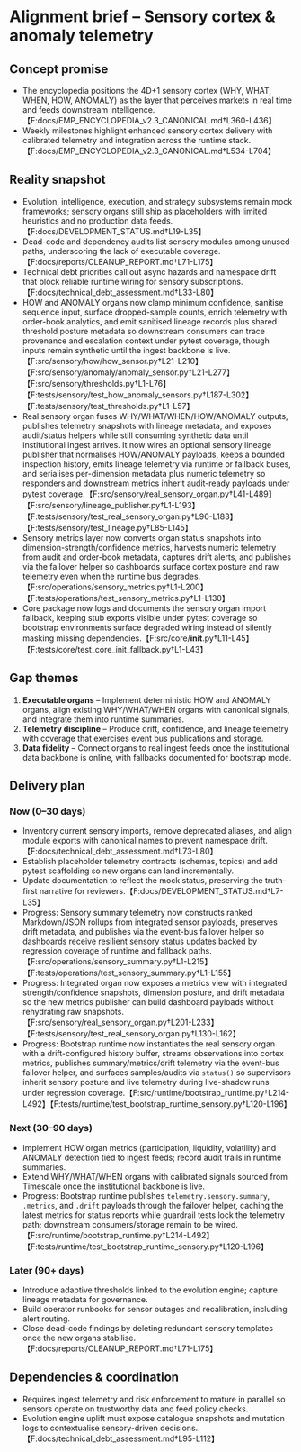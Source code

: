 # Alignment brief – Sensory cortex & anomaly telemetry

## Concept promise

- The encyclopedia positions the 4D+1 sensory cortex (WHY, WHAT, WHEN, HOW,
  ANOMALY) as the layer that perceives markets in real time and feeds downstream
  intelligence.【F:docs/EMP_ENCYCLOPEDIA_v2.3_CANONICAL.md†L360-L436】
- Weekly milestones highlight enhanced sensory cortex delivery with calibrated
  telemetry and integration across the runtime stack.【F:docs/EMP_ENCYCLOPEDIA_v2.3_CANONICAL.md†L534-L704】

## Reality snapshot

- Evolution, intelligence, execution, and strategy subsystems remain mock
  frameworks; sensory organs still ship as placeholders with limited heuristics
  and no production data feeds.【F:docs/DEVELOPMENT_STATUS.md†L19-L35】
- Dead-code and dependency audits list sensory modules among unused paths,
  underscoring the lack of executable coverage.【F:docs/reports/CLEANUP_REPORT.md†L71-L175】
- Technical debt priorities call out async hazards and namespace drift that block
  reliable runtime wiring for sensory subscriptions.【F:docs/technical_debt_assessment.md†L33-L80】
- HOW and ANOMALY organs now clamp minimum confidence, sanitise sequence input,
  surface dropped-sample counts, enrich telemetry with order-book analytics, and
  emit sanitised lineage records plus shared threshold posture metadata so
  downstream consumers can trace provenance and escalation context under pytest
  coverage, though inputs remain synthetic until the ingest backbone is
  live.【F:src/sensory/how/how_sensor.py†L21-L210】【F:src/sensory/anomaly/anomaly_sensor.py†L21-L277】【F:src/sensory/thresholds.py†L1-L76】【F:tests/sensory/test_how_anomaly_sensors.py†L187-L302】【F:tests/sensory/test_thresholds.py†L1-L57】
- Real sensory organ fuses WHY/WHAT/WHEN/HOW/ANOMALY outputs, publishes
  telemetry snapshots with lineage metadata, and exposes audit/status helpers
  while still consuming synthetic data until institutional ingest arrives. It
  now wires an optional sensory lineage publisher that normalises HOW/ANOMALY
  payloads, keeps a bounded inspection history, emits lineage telemetry via
  runtime or fallback buses, and serialises per-dimension metadata plus numeric
  telemetry so responders and downstream metrics inherit audit-ready payloads
  under pytest coverage.【F:src/sensory/real_sensory_organ.py†L41-L489】【F:src/sensory/lineage_publisher.py†L1-L193】【F:tests/sensory/test_real_sensory_organ.py†L96-L183】【F:tests/sensory/test_lineage.py†L85-L145】
- Sensory metrics layer now converts organ status snapshots into
  dimension-strength/confidence metrics, harvests numeric telemetry from audit
  and order-book metadata, captures drift alerts, and publishes via the failover
  helper so dashboards surface cortex posture and raw telemetry even when the
  runtime bus degrades.【F:src/operations/sensory_metrics.py†L1-L200】【F:tests/operations/test_sensory_metrics.py†L1-L130】
- Core package now logs and documents the sensory organ import fallback, keeping
  stub exports visible under pytest coverage so bootstrap environments surface
  degraded wiring instead of silently masking missing dependencies.【F:src/core/__init__.py†L11-L45】【F:tests/core/test_core_init_fallback.py†L1-L43】

## Gap themes

1. **Executable organs** – Implement deterministic HOW and ANOMALY organs, align
   existing WHY/WHAT/WHEN organs with canonical signals, and integrate them into
   runtime summaries.
2. **Telemetry discipline** – Produce drift, confidence, and lineage telemetry
   with coverage that exercises event bus publications and storage.
3. **Data fidelity** – Connect organs to real ingest feeds once the institutional
   data backbone is online, with fallbacks documented for bootstrap mode.

## Delivery plan

### Now (0–30 days)

- Inventory current sensory imports, remove deprecated aliases, and align module
  exports with canonical names to prevent namespace drift.【F:docs/technical_debt_assessment.md†L73-L80】
- Establish placeholder telemetry contracts (schemas, topics) and add pytest
  scaffolding so new organs can land incrementally.
- Update documentation to reflect the mock status, preserving the truth-first
  narrative for reviewers.【F:docs/DEVELOPMENT_STATUS.md†L7-L35】
- Progress: Sensory summary telemetry now constructs ranked Markdown/JSON
  rollups from integrated sensor payloads, preserves drift metadata, and
  publishes via the event-bus failover helper so dashboards receive resilient
  sensory status updates backed by regression coverage of runtime and fallback
  paths.【F:src/operations/sensory_summary.py†L1-L215】【F:tests/operations/test_sensory_summary.py†L1-L155】
- Progress: Integrated organ now exposes a metrics view with integrated
  strength/confidence snapshots, dimension posture, and drift metadata so the
  new metrics publisher can build dashboard payloads without rehydrating raw
  snapshots.【F:src/sensory/real_sensory_organ.py†L201-L233】【F:tests/sensory/test_real_sensory_organ.py†L130-L162】
- Progress: Bootstrap runtime now instantiates the real sensory organ with a
  drift-configured history buffer, streams observations into cortex metrics,
  publishes summary/metrics/drift telemetry via the event-bus failover helper,
  and surfaces samples/audits via `status()` so supervisors inherit sensory
  posture and live telemetry during live-shadow runs under regression
  coverage.【F:src/runtime/bootstrap_runtime.py†L214-L492】【F:tests/runtime/test_bootstrap_runtime_sensory.py†L120-L196】

### Next (30–90 days)

- Implement HOW organ metrics (participation, liquidity, volatility) and ANOMALY
  detection tied to ingest feeds; record audit trails in runtime summaries.
- Extend WHY/WHAT/WHEN organs with calibrated signals sourced from Timescale once
  the institutional backbone is live.
- Progress: Bootstrap runtime publishes `telemetry.sensory.summary`,
  `.metrics`, and `.drift` payloads through the failover helper, caching the
  latest metrics for status reports while guardrail tests lock the telemetry
  path; downstream consumers/storage remain to be wired.【F:src/runtime/bootstrap_runtime.py†L214-L492】【F:tests/runtime/test_bootstrap_runtime_sensory.py†L120-L196】

### Later (90+ days)

- Introduce adaptive thresholds linked to the evolution engine; capture lineage
  metadata for governance.
- Build operator runbooks for sensor outages and recalibration, including alert
  routing.
- Close dead-code findings by deleting redundant sensory templates once the new
  organs stabilise.【F:docs/reports/CLEANUP_REPORT.md†L71-L175】

## Dependencies & coordination

- Requires ingest telemetry and risk enforcement to mature in parallel so sensors
  operate on trustworthy data and feed policy checks.
- Evolution engine uplift must expose catalogue snapshots and mutation logs to
  contextualise sensory-driven decisions.【F:docs/technical_debt_assessment.md†L95-L112】
